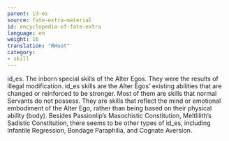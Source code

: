 ```yaml
---
parent: id-es
source: fate-extra-material
id: encyclopedia-of-fate-extra
language: en
weight: 16
translation: "RHuot"
category:
- skill
---
```


id_es.
The inborn special skills of the Alter Egos.
They were the results of illegal modification. id_es skills are the Alter Egos’ existing abilities that are changed or reinforced to be stronger.
Most of them are skills that normal Servants do not possess.
They are skills that reflect the mind or emotional embodiment of the Alter Ego, rather than being based on their physical ability (body). 
Besides Passionlip’s Masochistic Constitution, Meltlilith’s Sadistic Constitution,
there seems to be other types of id_es, including Infantile Regression, Bondage Paraphilia, and Cognate Aversion.
